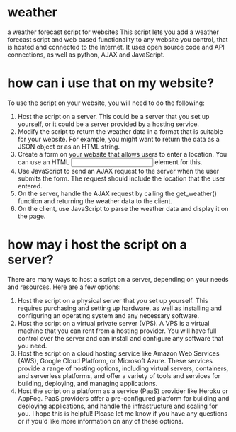 # weather
a weather forecast script for websites
This script lets you add a weather forecast script and web based functionality to any website you control, that is hosted and connected to the Internet.
It uses open source code and API connections, as well as python, AJAX and JavaScript.

# how can i use that on my website?
To use the script on your website, you will need to do the following:
1. Host the script on a server. This could be a server that you set up yourself, or it could be a server provided by a hosting service.
2. Modify the script to return the weather data in a format that is suitable for your website. For example, you might want to return the data as a JSON object or as an HTML string.
3. Create a form on your website that allows users to enter a location. You can use an HTML <input> element for this.
4. Use JavaScript to send an AJAX request to the server when the user submits the form. The request should include the location that the user entered.
5. On the server, handle the AJAX request by calling the get_weather() function and returning the weather data to the client.
6. On the client, use JavaScript to parse the weather data and display it on the page.

# how may i host the script on a server?
There are many ways to host a script on a server, depending on your needs and resources. Here are a few options:
1. Host the script on a physical server that you set up yourself. This requires purchasing and setting up hardware, as well as installing and configuring an operating system and any necessary software.
2. Host the script on a virtual private server (VPS). A VPS is a virtual machine that you can rent from a hosting provider. You will have full control over the server and can install and configure any software that you need.
3. Host the script on a cloud hosting service like Amazon Web Services (AWS), Google Cloud Platform, or Microsoft Azure. These services provide a range of hosting options, including virtual servers, containers, and serverless platforms, and offer a variety of tools and services for building, deploying, and managing applications.
4. Host the script on a platform as a service (PaaS) provider like Heroku or AppFog. PaaS providers offer a pre-configured platform for building and deploying applications, and handle the infrastructure and scaling for you.
I hope this is helpful! Please let me know if you have any questions or if you'd like more information on any of these options.
